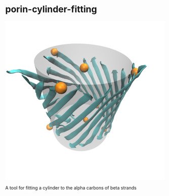 # porin-cylinder-fitting
![alt text](https://raw.githubusercontent.com/ajsilveira/porin-cylinder-fitting/master/porin.png)

A tool for fitting a cylinder to the alpha carbons of beta strands
